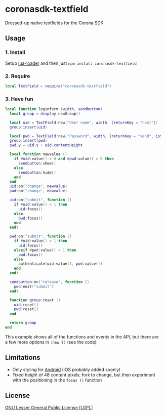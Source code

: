 # coronasdk-textfield

Dressed-up native textfields for the Corona SDK

## Usage

### 1. Install
Setup [lua-loader](https://github.com/wscherphof/lua-loader) and then just `npm install coronasdk-textfield`

### 2. Require
```lua
local TextField = require("coronasdk-textfield")
```

### 3. Have fun
```lua
local function loginform (width, sendbutton)
  local group = display.newGroup()

  local uid = TextField:new("User name", width, {returnKey = "next"})
  group:insert(uid)

  local pwd = TextField:new("Password", width, {returnKey = "send", isSecure = true})
  group:insert(pwd)
  pwd.y = uid.y + uid.contentHeight

  local function newvalue ()
    if #uid:value() > 0 and #pwd:value() > 0 then
      sendbutton:show()
    else
      sendbutton:hide()
    end
  end
  uid:on("change", newvalue)
  pwd:on("change", newvalue)

  uid:on("submit", function ()
    if #uid:value() < 1 then
      uid:focus()
    else
      pwd:focus()
    end
  end)

  pwd:on("submit", function ()
    if #uid:value() < 1 then
      uid:focus()
    elseif #pwd:value() < 1 then
      pwd:focus()
    else
      authenticate(uid:value(), pwd:value())
    end
  end)

  sendbutton:on("release", function ()
    pwd:emit("submit")
  end)

  function group:reset ()
    uid:reset()
    pwd:reset()
  end

  return group
end
```
This example shows all of the functions and events in the API, but there are a few more options in `:new ()` (see the code)

## Limitations
- Only styling for [Android](http://developer.android.com/design/building-blocks/text-fields.html) (iOS probably added soonly)
- Fixed height of 48 content pixels; fork to change, but then experiment with the positioning in the `focus ()` function 

## License
[GNU Lesser General Public License (LGPL)](http://www.gnu.org/licenses/lgpl-3.0.txt)
